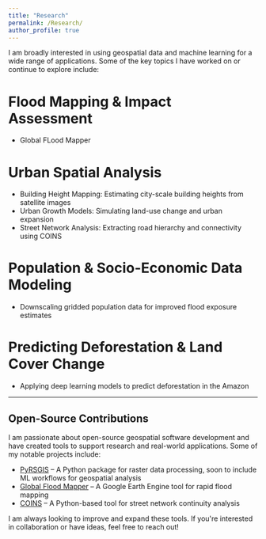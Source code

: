 ```yaml
---
title: "Research"
permalink: /Research/
author_profile: true
---
```


I am broadly interested in using geospatial data and machine learning for a wide range of applications. 
Some of the key topics I have worked on or continue to explore include:

Flood Mapping & Impact Assessment  
=====
- Global FLood Mapper

Urban Spatial Analysis  
=====
- Building Height Mapping: Estimating city-scale building heights from satellite images  
- Urban Growth Models: Simulating land-use change and urban expansion  
- Street Network Analysis: Extracting road hierarchy and connectivity using COINS  

Population & Socio-Economic Data Modeling  
=====
- Downscaling gridded population data for improved flood exposure estimates 

Predicting Deforestation & Land Cover Change  
=====
- Applying deep learning models to predict deforestation in the Amazon  

---

## Open-Source Contributions  
I am passionate about open-source geospatial software development and have created tools to support 
research and real-world applications. Some of my notable projects include:  

- [PyRSGIS](https://github.com/PratyushTripathy/pyrsgis) – A Python package for raster data processing, soon to include ML workflows for geospatial analysis  
- [Global Flood Mapper](https://github.com/PratyushTripathy/global_flood_mapper) – A Google Earth Engine tool for rapid flood mapping  
- [COINS](https://github.com/PratyushTripathy/COINS) – A Python-based tool for street network continuity analysis  

I am always looking to improve and expand these tools. If you're interested in collaboration or have ideas,
feel free to reach out!  
